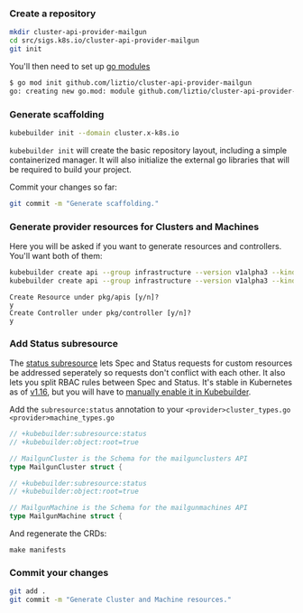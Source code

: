 ### Create a repository

```bash
mkdir cluster-api-provider-mailgun
cd src/sigs.k8s.io/cluster-api-provider-mailgun
git init
```

You'll then need to set up [go modules][gomod]

```bash
$ go mod init github.com/liztio/cluster-api-provider-mailgun
go: creating new go.mod: module github.com/liztio/cluster-api-provider-mailgun
```
[gomod]: https://github.com/golang/go/wiki/Modules#how-to-define-a-module

### Generate scaffolding

```bash
kubebuilder init --domain cluster.x-k8s.io
```

`kubebuilder init` will create the basic repository layout, including a simple containerized manager. 
It will also initialize the external go libraries that will be required to build your project.

Commit your changes so far:

```bash
git commit -m "Generate scaffolding."
```
### Generate provider resources for Clusters and Machines

Here you will be asked if you want to generate resources and controllers.
You'll want both of them:

```bash
kubebuilder create api --group infrastructure --version v1alpha3 --kind MailgunCluster
kubebuilder create api --group infrastructure --version v1alpha3 --kind MailgunMachine
```

```
Create Resource under pkg/apis [y/n]?
y
Create Controller under pkg/controller [y/n]?
y
```


### Add Status subresource

The [status subresource][status] lets Spec and Status requests for custom resources be addressed seperately so requests don't conflict with each other. 
It also lets you split RBAC rules between Spec and Status.
It's stable in Kubernetes as of [v1.16][rbac], but you will have to [manually enable it in Kubebuilder][kbstatus].

Add the `subresource:status` annotation to your `<provider>cluster_types.go` `<provider>machine_types.go` 

```go
// +kubebuilder:subresource:status
// +kubebuilder:object:root=true

// MailgunCluster is the Schema for the mailgunclusters API
type MailgunCluster struct {
```

```go
// +kubebuilder:subresource:status
// +kubebuilder:object:root=true

// MailgunMachine is the Schema for the mailgunmachines API
type MailgunMachine struct {
```

And regenerate the CRDs: 
```shell
make manifests
```

[status]:  https://kubernetes.io/docs/tasks/access-kubernetes-api/custom-resources/custom-resource-definitions/#status-subresource
[rbac]: https://kubernetes.io/docs/reference/generated/kubernetes-api/v1.16/#customresourcesubresources-v1beta1-apiextensions-k8s-io
[kbstatus]: https://book.kubebuilder.io/reference/generating-crd.html?highlight=status#status


### Commit your changes

```bash
git add .
git commit -m "Generate Cluster and Machine resources."
```
